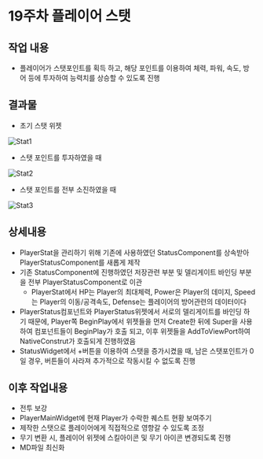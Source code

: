 # 19주차 플레이어 스탯

## 작업 내용
+ 플레이어가 스탯포인트를 획득 하고, 해당 포인트를 이용하여 체력, 파워, 속도, 방어 등에 투자하여 능력치를 상승할 수 있도록 진행

## 결과물
+ 초기 스탯 위젯

![Stat1](https://github.com/takndr/MonsterSlave/assets/126765215/6d923fd0-0617-4e26-9daa-737dd68bade7)

+ 스탯 포인트를 투자하였을 때

![Stat2](https://github.com/takndr/MonsterSlave/assets/126765215/ad1c7a0d-12a6-4f8b-8594-270bb659232d)

+ 스탯 포인트를 전부 소진하였을 때

![Stat3](https://github.com/takndr/MonsterSlave/assets/126765215/5747a9f6-07fb-4e49-bec5-4ca18793dfb2)


## 상세내용
+ PlayerStat을 관리하기 위해 기존에 사용하였던 StatusComponent를 상속받아 PlayerStatusComponent를 새롭게 제작
+ 기존 StatusComponent에 진행하였던 저장관련 부분 및 델리게이트 바인딩 부분을 전부 PlayerStatusComponent로 이관
	+ PlayerStat에서 HP는 Player의 최대체력, Power은 Player의 데미지, Speed는 Player의 이동/공격속도, Defense는 플레이어의 방어관련의 데이터이다
+ PlayerStatus컴포넌트와 PlayerStatus위젯에서 서로의 델리게이트를 바인딩 하기 때문에, Player쪽 BeginPlay에서 위젯들을 먼저 Create한 뒤에 Super을 사용하여 컴포넌트들이 BeginPlay가 호출 되고, 이후 위젯들을 AddToViewPort하여 NativeConstrut가 호출되게 진행하였음
+ StatusWidget에서 +버튼을 이용하여 스탯을 증가시켰을 때, 남은 스탯포인트가 0일 경우, 버튼들이 사라져 추가적으로 작동시킬 수 없도록 진행

## 이후 작업내용
+ 전투 보강
+ PlayerMainWidget에 현재 Player가 수락한 퀘스트 현황 보여주기
+ 제작한 스탯으로 플레이어에게 직접적으로 영향갈 수 있도록 조정
+ 무기 변환 시, 플레이어 위젯에 스킬아이콘 및 무기 아이콘 변경되도록 진행
+ MD파일 최신화
